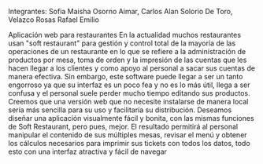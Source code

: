 Integrantes:
Sofia Maisha Osorno Aimar,
Carlos Alan Solorio De Toro,
Velazco Rosas Rafael Emilio

Aplicación web para restaurantes
En la actualidad muchos restaurantes usan "soft restaurant" para gestión y control total de la
mayoría de las operaciones de un restaurante en lo que se refiere a la administración de
productos por mesa, toma de orden y la impresión de las cuentas que les hacen llegar a los
clientes y como apoyo al personal a sacar sus cuentas de manera efectiva.
Sin embargo, este software puede llegar a ser un tanto engorroso ya que su interfaz es un
poco fea y no es lo más útil, llega a ser confusa y el personal suele perder mucho tiempo
editando sus productos. Creemos que una versión web que no necesite instalarse de manera
local sería más sencilla para su uso y facilitaría su distribución.
Deseamos diseñar una aplicación visualmente fácil y bonita, con las mismas funciones de
Soft Restaurant, pero pues, mejor.
El resultado permitirá al personal manipular el contenido de sus múltiples mesas, revisar el
menú y obtener los cálculos necesarios para imprimir sus tickets con todos los datos, todo
esto con una interfaz atractiva y fácil de navegar
